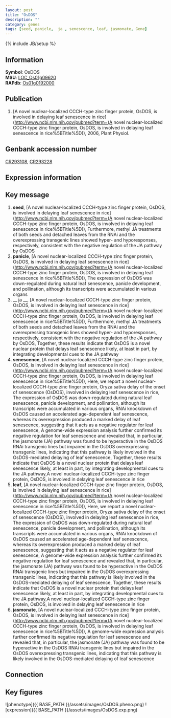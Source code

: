 ```yaml
---
layout: post
title: "OsDOS"
description: ""
category: genes
tags: [seed, panicle,  ja , senescence, leaf, jasmonate, Gene]
---
```

{% include JB/setup %}

## Information
__Symbol__: OsDOS  
__MSU__: [LOC_Os01g09620](http://rice.plantbiology.msu.edu/cgi-bin/ORF_infopage.cgi?orf=LOC_Os01g09620)  
__RAPdb__: [Os01g0192000](http://rapdb.dna.affrc.go.jp/viewer/gbrowse_details/irgsp1?name=Os01g0192000)  

## Publication
1. [A novel nuclear-localized CCCH-type zinc finger protein, OsDOS, is involved in delaying leaf senescence in rice](http://www.ncbi.nlm.nih.gov/pubmed?term=(A novel nuclear-localized CCCH-type zinc finger protein, OsDOS, is involved in delaying leaf senescence in rice%5BTitle%5D)), 2006, Plant Physiol.

## Genbank accession number
[CR293108](http://www.ncbi.nlm.nih.gov/nuccore/CR293108), [CR293228](http://www.ncbi.nlm.nih.gov/nuccore/CR293228)

## Expression information

## Key message
1. __seed__, [A novel nuclear-localized CCCH-type zinc finger protein, OsDOS, is involved in delaying leaf senescence in rice](http://www.ncbi.nlm.nih.gov/pubmed?term=(A novel nuclear-localized CCCH-type zinc finger protein, OsDOS, is involved in delaying leaf senescence in rice%5BTitle%5D)),  Furthermore, methyl JA treatments of both seeds and detached leaves from the RNAi and the overexpressing transgenic lines showed hyper- and hyporesponses, respectively, consistent with the negative regulation of the JA pathway by OsDOS
2. __panicle__, [A novel nuclear-localized CCCH-type zinc finger protein, OsDOS, is involved in delaying leaf senescence in rice](http://www.ncbi.nlm.nih.gov/pubmed?term=(A novel nuclear-localized CCCH-type zinc finger protein, OsDOS, is involved in delaying leaf senescence in rice%5BTitle%5D)),  The expression of OsDOS was down-regulated during natural leaf senescence, panicle development, and pollination, although its transcripts were accumulated in various organs
3. __ ja __, [A novel nuclear-localized CCCH-type zinc finger protein, OsDOS, is involved in delaying leaf senescence in rice](http://www.ncbi.nlm.nih.gov/pubmed?term=(A novel nuclear-localized CCCH-type zinc finger protein, OsDOS, is involved in delaying leaf senescence in rice%5BTitle%5D)),  Furthermore, methyl JA treatments of both seeds and detached leaves from the RNAi and the overexpressing transgenic lines showed hyper- and hyporesponses, respectively, consistent with the negative regulation of the JA pathway by OsDOS, Together, these results indicate that OsDOS is a novel nuclear protein that delays leaf senescence likely, at least in part, by integrating developmental cues to the JA pathway
4. __senescence__, [A novel nuclear-localized CCCH-type zinc finger protein, OsDOS, is involved in delaying leaf senescence in rice](http://www.ncbi.nlm.nih.gov/pubmed?term=(A novel nuclear-localized CCCH-type zinc finger protein, OsDOS, is involved in delaying leaf senescence in rice%5BTitle%5D)),  Here, we report a novel nuclear-localized CCCH-type zinc finger protein, Oryza sativa delay of the onset of senescence (OsDOS), involved in delaying leaf senescence in rice, The expression of OsDOS was down-regulated during natural leaf senescence, panicle development, and pollination, although its transcripts were accumulated in various organs, RNAi knockdown of OsDOS caused an accelerated age-dependent leaf senescence, whereas its overexpression produced a marked delay of leaf senescence, suggesting that it acts as a negative regulator for leaf senescence, A genome-wide expression analysis further confirmed its negative regulation for leaf senescence and revealed that, in particular, the jasmonate (JA) pathway was found to be hyperactive in the OsDOS RNAi transgenic lines but impaired in the OsDOS overexpressing transgenic lines, indicating that this pathway is likely involved in the OsDOS-mediated delaying of leaf senescence, Together, these results indicate that OsDOS is a novel nuclear protein that delays leaf senescence likely, at least in part, by integrating developmental cues to the JA pathway,A novel nuclear-localized CCCH-type zinc finger protein, OsDOS, is involved in delaying leaf senescence in rice
5. __leaf__, [A novel nuclear-localized CCCH-type zinc finger protein, OsDOS, is involved in delaying leaf senescence in rice](http://www.ncbi.nlm.nih.gov/pubmed?term=(A novel nuclear-localized CCCH-type zinc finger protein, OsDOS, is involved in delaying leaf senescence in rice%5BTitle%5D)),  Here, we report a novel nuclear-localized CCCH-type zinc finger protein, Oryza sativa delay of the onset of senescence (OsDOS), involved in delaying leaf senescence in rice, The expression of OsDOS was down-regulated during natural leaf senescence, panicle development, and pollination, although its transcripts were accumulated in various organs, RNAi knockdown of OsDOS caused an accelerated age-dependent leaf senescence, whereas its overexpression produced a marked delay of leaf senescence, suggesting that it acts as a negative regulator for leaf senescence, A genome-wide expression analysis further confirmed its negative regulation for leaf senescence and revealed that, in particular, the jasmonate (JA) pathway was found to be hyperactive in the OsDOS RNAi transgenic lines but impaired in the OsDOS overexpressing transgenic lines, indicating that this pathway is likely involved in the OsDOS-mediated delaying of leaf senescence, Together, these results indicate that OsDOS is a novel nuclear protein that delays leaf senescence likely, at least in part, by integrating developmental cues to the JA pathway,A novel nuclear-localized CCCH-type zinc finger protein, OsDOS, is involved in delaying leaf senescence in rice
6. __jasmonate__, [A novel nuclear-localized CCCH-type zinc finger protein, OsDOS, is involved in delaying leaf senescence in rice](http://www.ncbi.nlm.nih.gov/pubmed?term=(A novel nuclear-localized CCCH-type zinc finger protein, OsDOS, is involved in delaying leaf senescence in rice%5BTitle%5D)),  A genome-wide expression analysis further confirmed its negative regulation for leaf senescence and revealed that, in particular, the jasmonate (JA) pathway was found to be hyperactive in the OsDOS RNAi transgenic lines but impaired in the OsDOS overexpressing transgenic lines, indicating that this pathway is likely involved in the OsDOS-mediated delaying of leaf senescence

## Connection

## Key figures
![phenotype]({{ BASE_PATH }}/assets/images/OsDOS.pheno.png)
![expression]({{ BASE_PATH }}/assets/images/OsDOS.exp.png)


